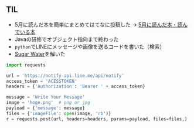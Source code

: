 ## TIL

* 5月に読んだ本を簡単にまとめてはてなに投稿した -> [5月に読んだ本・読んでいる本](https://mirucacule.hatenablog.com/entry/2020/05/20/195016)
* Javaの研修でオブジェクト指向まで終わった
* `python`でLINEにメッセージや画像を送るコードを書いた（検索）
* [Sugar Water](https://atcoder.jp/contests/abc074/tasks/arc083_a)を解いた

```python
import requests

url = 'https://notify-api.line.me/api/notify'
access_token = 'ACESSTOKEN'
headers = {'Authorization': 'Bearer ' + access_token}

message = 'Write Your Message'
image = 'hoge.png'  # png or jpg
payload = {'message': message}
files = {'imageFile': open(image, 'rb')}
r = requests.post(url, headers=headers, params=payload, files=files,)
```